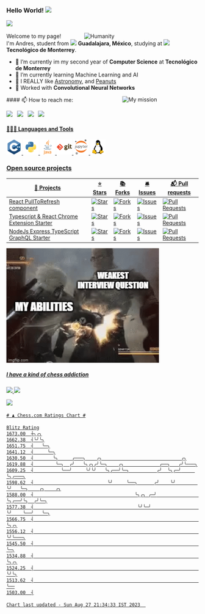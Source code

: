   ### Hello World!  <img src="https://github.com/sciencepal/sciencepal/blob/master/assets/Hi.gif" width="29px">
  ![](https://komarev.com/ghpvc/?username=Antelis&color=blue&style=plastic)
  

<a href="https://en.wikipedia.org/wiki/Cueva_de_las_Manos"> <img src="https://upload.wikimedia.org/wikipedia/commons/f/f4/SantaCruz-CuevaManos-P2210651b.jpg" alt="Humanity" align="right" width="300" height="auto"/> </a>
  <p>Welcome to my page! </br> I'm Andres, student from <img src="https://cdn-icons-png.flaticon.com/256/197/197397.png" width="13"/> <b>Guadalajara, México</b>, studying at <img src="https://upload.wikimedia.org/wikipedia/en/thumb/9/9a/Trollface_non-free.png/220px-Trollface_non-free.png" width="13"/> <b>Tecnológico de Monterrey</b>. </p>

  
  - 🔭 I’m currently im my second year of <b>Computer Science</b> at <b>Tecnológico de Monterrey </b>
  - 🌱 I’m currently learning Machine Learning and AI
  - 💬 I REALLY like [Astronomy](https://youtu.be/9XFyngt1dk0?t=1268), and [Peanuts](https://www.chess.com/member/sciencepal)
  - 🗿 Worked with <b>Convolutional Neural Networks</b>
  <img src="https://i.kym-cdn.com/photos/images/original/002/425/749/210" alt="My mission" align="right" width="200" height="auto" />
  #### 📫 How to reach me:
  
  [<img src="https://upload.wikimedia.org/wikipedia/commons/8/83/Steam_icon_logo.svg" width="3.5%"/>](https://steamcommunity.com/id/mongocds/)  &nbsp;  [<img src="https://img.icons8.com/color/48/000000/linkedin.png" width="3.5%"/>](https://www.linkedin.com/in/antelis/)  &nbsp; [<img src="https://img.icons8.com/fluent/48/000000/instagram-new.png" width="3.5%"/>](https://www.instagram.com/antelisss/)  &nbsp; <a href="mailto:bantelis10@gmail.com"> <img src="https://img.icons8.com/fluent/48/000000/gmail.png" width="3.5%"/>
  
  #### 👨🏻‍💻 Languages and Tools <br />
  <code><img height="40" src="https://raw.githubusercontent.com/github/explore/80688e429a7d4ef2fca1e82350fe8e3517d3494d/topics/cpp/cpp.png"></code>
  <code><img height="40" src="https://raw.githubusercontent.com/github/explore/80688e429a7d4ef2fca1e82350fe8e3517d3494d/topics/python/python.png"></code>
  <code><img height="40" src="https://raw.githubusercontent.com/github/explore/80688e429a7d4ef2fca1e82350fe8e3517d3494d/topics/java/java.png"></code>
  <code><img height="40" src="https://raw.githubusercontent.com/github/explore/80688e429a7d4ef2fca1e82350fe8e3517d3494d/topics/git/git.png"></code>
  <code><img height="40" src="https://raw.githubusercontent.com/github/explore/80688e429a7d4ef2fca1e82350fe8e3517d3494d/topics/jupyter-notebook/jupyter-notebook.png"></code>
  <code><img height="40" src="https://raw.githubusercontent.com/github/explore/80688e429a7d4ef2fca1e82350fe8e3517d3494d/topics/linux/linux.png"></code>

### Open source projects

| 🎁 Projects                                                   | ⭐ Stars                                                                                                  | 📚 Forks                                                                                                  | 🛎 Issues                                                                                                  | 📬 Pull requests                                                                                           |
| ------------------------------------------------------------ | -------------------------------------------------------------------------------------------------------- | -------------------------------------------------------------------------------------------------------- | --------------------------------------------------------------------------------------------------------- | ---------------------------------------------------------------------------------------------------------- |
| [React PullToRefresh component](https://github.com/thmsgbrt/react-simple-pull-to-refresh)                | ![Stars](https://img.shields.io/github/stars/thmsgbrt/react-simple-pull-to-refresh?style=flat-square&labelColor=343b41)     | ![Forks](https://img.shields.io/github/forks/thmsgbrt/react-simple-pull-to-refresh?style=flat-square&labelColor=343b41)     | ![Issues](https://img.shields.io/github/issues/thmsgbrt/react-simple-pull-to-refresh?style=flat-square&labelColor=343b41)     | ![Pull Requests](https://img.shields.io/github/issues-pr/thmsgbrt/react-simple-pull-to-refresh?style=flat-square&labelColor=343b41)     |
| [Typescript & React Chrome Extension Starter](https://github.com/thmsgbrt/Chrome-Extension-with-React-and-Typescript-Starter-Pack) | ![Stars](https://img.shields.io/github/stars/thmsgbrt/Chrome-Extension-with-React-and-Typescript-Starter-Pack?style=flat-square&labelColor=343b41)     | ![Forks](https://img.shields.io/github/forks/thmsgbrt/Chrome-Extension-with-React-and-Typescript-Starter-Pack?style=flat-square&labelColor=343b41)     | ![Issues](https://img.shields.io/github/issues/thmsgbrt/Chrome-Extension-with-React-and-Typescript-Starter-Pack?style=flat-square&labelColor=343b41)     | ![Pull Requests](https://img.shields.io/github/issues-pr/thmsgbrt/Chrome-Extension-with-React-and-Typescript-Starter-Pack?style=flat-square&labelColor=343b41)     |
| [NodeJs Express TypeScript GraphQL Starter](https://github.com/thmsgbrt/nodejs-typescript-express-apollo-graphql-starter) | ![Stars](https://img.shields.io/github/stars/thmsgbrt/nodejs-typescript-express-apollo-graphql-starter?style=flat-square&labelColor=343b41)     | ![Forks](https://img.shields.io/github/forks/thmsgbrt/nodejs-typescript-express-apollo-graphql-starter?style=flat-square&labelColor=343b41)     | ![Issues](https://img.shields.io/github/issues/thmsgbrt/nodejs-typescript-express-apollo-graphql-starter?style=flat-square&labelColor=343b41)     | ![Pull Requests](https://img.shields.io/github/issues-pr/thmsgbrt/nodejs-typescript-express-apollo-graphql-starter?style=flat-square&labelColor=343b41)     |



 <img src="https://github.com/Antelis/assets/blob/main/80onq8.gif" width="400">

  ##### I have a kind of chess addiction
  <img src="https://lichess-readme-ten.vercel.app"> <img src="https://lichess-readme-f68v.vercel.app">

  <img src="https://lichess-game-readme-liart.vercel.app">


  ```
  # ♟︎ Chess.com Ratings Chart #
  
  Blitz Rating
 1673.00  ┼╮╭╮
 1662.38  ┤╰╯╰╮
 1651.75  ┤   ╰─╮
 1641.12  ┤     ╰─╮
 1630.50  ┤       ╰╮     ╭───╮    ╭╮                             ╭╮
 1619.88  ┤        ╰─╮  ╭╯   ╰╮╭╮╭╯╰─╮    ╭╮             ╭──╮   ╭╯╰───╮
 1609.25  ┤          ╰──╯     ╰╯╰╯   ╰╮╭──╯╰─╮          ╭╯  ╰╮╭─╯     ╰╮╭───╮
 1598.62  ┤                           ╰╯     ╰──╮      ╭╯    ╰╯        ╰╯   ╰─╮    ╭╮    ╭╮
 1588.00  ┤                                     ╰╮╭╮ ╭─╯                      ╰╮╭──╯╰╮  ╭╯╰─╮
 1577.38  ┤                                      ╰╯╰─╯                         ╰╯    ╰──╯   ╰─╮
 1566.75  ┤                                                                                   ╰╮╭╮
 1556.12  ┤                                                                                    ╰╯╰───╮
 1545.50  ┤                                                                                          ╰─╮
 1534.88  ┤                                                                                            ╰╮╭╮
 1524.25  ┤                                                                                             ╰╯╰╮
 1513.62  ┤                                                                                                ╰──
 1503.00  ┤

Chart last updated - Sun Aug 27 21:34:33 IST 2023  
  ```
  
